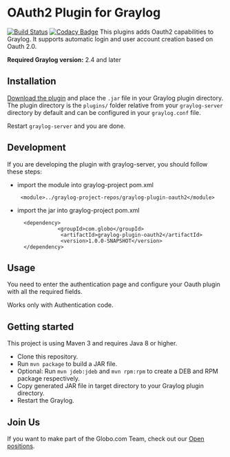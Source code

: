 # OAuth2 Plugin for Graylog

[![Build Status](https://travis-ci.org/globocom/graylog-plugin-oauth2.svg?branch=master)](https://travis-ci.org/globocom/graylog-plugin-oauth2)
[![Codacy Badge](https://api.codacy.com/project/badge/Grade/cb9d46aefdbb40a7a026b9156ab8db21)](https://www.codacy.com/app/igorcavalcante/graylog-plugin-oauth2?utm_source=github.com&amp;utm_medium=referral&amp;utm_content=globocom/graylog-plugin-oauth2&amp;utm_campaign=Badge_Grade)
This plugins adds Oauth2 capabilities to Graylog. It supports automatic login and user account creation based on Oauth 2.0.

**Required Graylog version:** 2.4 and later

Installation
------------

[Download the plugin](https://github.com/none/releases)
and place the `.jar` file in your Graylog plugin directory. The plugin directory
is the `plugins/` folder relative from your `graylog-server` directory by default
and can be configured in your `graylog.conf` file.

Restart `graylog-server` and you are done.

Development
-----------

If you are developing the plugin with graylog-server, you should follow these steps:



* import the module into graylog-project pom.xml

       
       <module>../graylog-project-repos/graylog-plugin-oauth2</module>
         
        

* import the jar into graylog-project pom.xml

            
        <dependency>
                   <groupId>com.globo</groupId>
                    <artifactId>graylog-plugin-oauth2</artifactId>
                    <version>1.0.0-SNAPSHOT</version>
        </dependency>
Usage
-----
   
You need to enter the authentication page and configure your Oauth plugin with all the required fields.

Works only with Authentication code.

Getting started
---------------

This project is using Maven 3 and requires Java 8 or higher.

* Clone this repository.
* Run `mvn package` to build a JAR file.
* Optional: Run `mvn jdeb:jdeb` and `mvn rpm:rpm` to create a DEB and RPM package respectively.
* Copy generated JAR file in target directory to your Graylog plugin directory.
* Restart the Graylog.


Join Us
------------

If you want to make part of the Globo.com Team, check out our [Open positions](https://talentos.globo.com/#/oportunidades).
